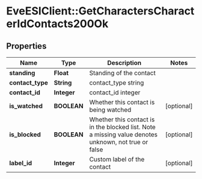 # EveESIClient::GetCharactersCharacterIdContacts200Ok

## Properties
Name | Type | Description | Notes
------------ | ------------- | ------------- | -------------
**standing** | **Float** | Standing of the contact | 
**contact_type** | **String** | contact_type string | 
**contact_id** | **Integer** | contact_id integer | 
**is_watched** | **BOOLEAN** | Whether this contact is being watched | [optional] 
**is_blocked** | **BOOLEAN** | Whether this contact is in the blocked list. Note a missing value denotes unknown, not true or false | [optional] 
**label_id** | **Integer** | Custom label of the contact | [optional] 


